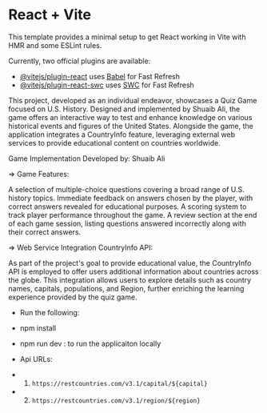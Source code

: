 # React + Vite

This template provides a minimal setup to get React working in Vite with HMR and some ESLint rules.

Currently, two official plugins are available:

- [@vitejs/plugin-react](https://github.com/vitejs/vite-plugin-react/blob/main/packages/plugin-react/README.md) uses [Babel](https://babeljs.io/) for Fast Refresh
- [@vitejs/plugin-react-swc](https://github.com/vitejs/vite-plugin-react-swc) uses [SWC](https://swc.rs/) for Fast Refresh

This project, developed as an individual endeavor, showcases a Quiz Game focused on U.S. History. Designed and implemented by Shuaib Ali, the game offers an interactive way to test and enhance knowledge on various historical events and figures of the United States. Alongside the game, the application integrates a CountryInfo feature, leveraging external web services to 
provide educational content on countries worldwide.

Game Implementation
Developed by: Shuaib Ali

=> Game Features:

A selection of multiple-choice questions covering a broad range of U.S. history topics.
Immediate feedback on answers chosen by the player, with correct answers revealed for educational purposes.
A scoring system to track player performance throughout the game.
A review section at the end of each game session, listing questions answered incorrectly along with their correct answers.

=> Web Service Integration
CountryInfo API:

As part of the project's goal to provide educational value, the CountryInfo API is employed to offer users additional information about countries across the globe. This integration allows users to explore details such as country names, capitals, populations, and Region, further enriching the learning experience provided by the quiz game.


- Run the following:
- npm install
- npm run dev  : to run  the applicaiton locally

- Api URLs:
- 1. `https://restcountries.com/v3.1/capital/${capital}`
- 2.  `https://restcountries.com/v3.1/region/${region}`


